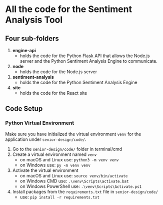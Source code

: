 # All the code for the Sentiment Analysis Tool

## Four sub-folders
1. **engine-api**
    - holds the code for the Python Flask API that allows the Node.js server and the Python Sentiment Analysis Engine to communicate.
2. **node**
    - holds the code for the Node.js server
3. **sentiment-analysis**
    - holds the code for the Python Sentiment Analysis Engine
4. **site**
    - holds the code for the React site
    
## Code Setup

### Python Virtual Environment

Make sure you have initialized the virtual environment `venv` for the application under `senior-design/code/`.
1. Go to the `senior-design/code/` folder in terminal/cmd
2. Create a virtual environment named `venv`
    - on macOS and Linux use: `python3 -m venv venv`
    - on Windows use: `py -m venv venv`
3. Activate the virtual environment
    - on macOS and Linux use: `source venv/bin/activate`
    - on Windows CMD use: `.\venv\Scripts\activate.bat`
    - on Windows PowerShell use: `.\venv\Scripts\Activate.ps1`
4. Install packages from the `requirements.txt` file in `senior-design/code/`
    - use: `pip install -r requirements.txt`
